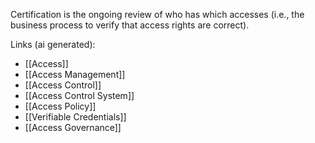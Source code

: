 Certification is the ongoing review of who has which accesses (i.e., the business process to verify that access rights are correct).

Links (ai generated):
 - [[Access]]
 - [[Access Management]]
 - [[Access Control]]
 - [[Access Control System]]
 - [[Access Policy]]
 - [[Verifiable Credentials]]
 - [[Access Governance]]
